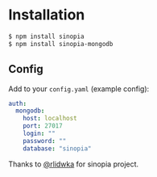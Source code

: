 # Installation

```sh
$ npm install sinopia
$ npm install sinopia-mongodb
```

## Config

Add to your `config.yaml` (example config):

```yaml
auth:
  mongodb:
    host: localhost
    port: 27017
    login: ""
    password: ""
    database: "sinopia"
```

Thanks to [@rlidwka](https://github.com/rlidwka) for sinopia project.
